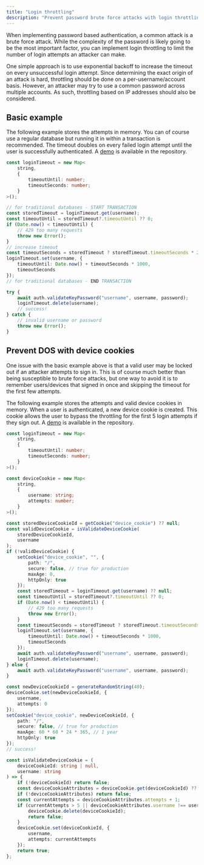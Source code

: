```yaml
---
title: "Login throttling"
description: "Prevent password brute force attacks with login throttling"
---
```


When implementing password based authentication, a common attack is a brute force attack. While the complexity of the password is likely going to be the most important factor, you can implement login throttling to limit the number of login attempts an attacker can make.

One simple approach is to use exponential backoff to increase the timeout on every unsuccessful login attempt. Since determining the exact origin of an attack is hard, throttling should be done on a per-username/account basis. However, an attacker may try to use a common password across multiple accounts. As such, throttling based on IP addresses should also be considered.

## Basic example

The following example stores the attempts in memory. You can of course use a regular database but running it in within a transaction is recommended. The timeout doubles on every failed login attempt until the user is successfully authenticated. A [demo](https://github.com/pilcrowOnPaper/lucia/tree/main/examples/other/login-throttling) is available in the repository.

```ts
const loginTimeout = new Map<
	string,
	{
		timeoutUntil: number;
		timeoutSeconds: number;
	}
>();
```

```ts
// for traditional databases - START TRANSACTION
const storedTimeout = loginTimeout.get(username);
const timeoutUntil = storedTimeout?.timeoutUntil ?? 0;
if (Date.now() < timeoutUntil) {
	// 429 too many requests
	throw new Error();
}
// increase timeout
const timeoutSeconds = storedTimeout ? storedTimeout.timeoutSeconds * 2 : 1;
loginTimeout.set(username, {
	timeoutUntil: Date.now() + timeoutSeconds * 1000,
	timeoutSeconds
});
// for traditional databases - END TRANSACTION

try {
	await auth.validateKeyPassword("username", username, password);
	loginTimeout.delete(username);
	// success!
} catch {
	// invalid username or password
	throw new Error();
}
```

## Prevent DOS with device cookies

One issue with the basic example above is that a valid user may be locked out if an attacker attempts to sign in. This is of course much better than being susceptible to brute force attacks, but one way to avoid it is to remember users/devices that signed in once and skipping the timeout for the first few attempts.

The following example stores the attempts and valid device cookies in memory. When a user is authenticated, a new device cookie is created. This cookie allows the user to bypass the throttling for the first 5 login attempts if they sign out. A [demo](https://github.com/pilcrowOnPaper/lucia/tree/main/examples/other/login-throtting-device-cookie) is available in the repository.

```ts
const loginTimeout = new Map<
	string,
	{
		timeoutUntil: number;
		timeoutSeconds: number;
	}
>();

const deviceCookie = new Map<
	string,
	{
		username: string;
		attempts: number;
	}
>();
```

```ts
const storedDeviceCookieId = getCookie("device_cookie") ?? null;
const validDeviceCookie = isValidateDeviceCookie(
	storedDeviceCookieId,
	username
);
if (!validDeviceCookie) {
	setCookie("device_cookie", "", {
		path: "/",
		secure: false, // true for production
		maxAge: 0,
		httpOnly: true
	});
	const storedTimeout = loginTimeout.get(username) ?? null;
	const timeoutUntil = storedTimeout?.timeoutUntil ?? 0;
	if (Date.now() < timeoutUntil) {
		// 429 too many requests
		throw new Error();
	}
	const timeoutSeconds = storedTimeout ? storedTimeout.timeoutSeconds * 2 : 1;
	loginTimeout.set(username, {
		timeoutUntil: Date.now() + timeoutSeconds * 1000,
		timeoutSeconds
	});
	await auth.validateKeyPassword("username", username, password);
	loginTimeout.delete(username);
} else {
	await auth.validateKeyPassword("username", username, password);
}

const newDeviceCookieId = generateRandomString(40);
deviceCookie.set(newDeviceCookieId, {
	username,
	attempts: 0
});
setCookie("device_cookie", newDeviceCookieId, {
	path: "/",
	secure: false, // true for production
	maxAge: 60 * 60 * 24 * 365, // 1 year
	httpOnly: true
});
// success!
```

```ts
const isValidateDeviceCookie = (
	deviceCookieId: string | null,
	username: string
) => {
	if (!deviceCookieId) return false;
	const deviceCookieAttributes = deviceCookie.get(deviceCookieId) ?? null;
	if (!deviceCookieAttributes) return false;
	const currentAttempts = deviceCookieAttributes.attempts + 1;
	if (currentAttempts > 5 || deviceCookieAttributes.username !== username) {
		deviceCookie.delete(deviceCookieId);
		return false;
	}
	deviceCookie.set(deviceCookieId, {
		username,
		attempts: currentAttempts
	});
	return true;
};
```
